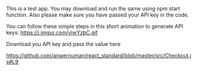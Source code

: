 This is a test app. You may download and run the same using npm start function. Also please make sure you have passed your API key in the code.

You can follow these simple steps in this short animation to generate API keys: https://i.imgur.com/ylwYzbC.gif

Download you API key and pass the value here

https://github.com/anwernuman/react_standard/blob/master/src/Checkout.js#L9
